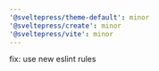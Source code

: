 ```yaml
---
'@sveltepress/theme-default': minor
'@sveltepress/create': minor
'@sveltepress/vite': minor
---
```


fix: use new eslint rules
